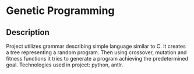 # Genetic Programming

## Description
Project utilizes grammar describing simple language similar to
C. It creates a tree representing a random program. Then using crossover,
mutation and fitness functions it tries to generate a program achieving the
predetermined goal. Technologies used in project: python, antlr.
